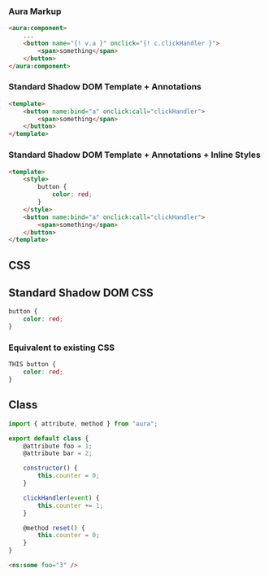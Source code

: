 ### Aura Markup

```html
<aura:component>
    ...
    <button name="{! v.a }" onclick="{! c.clickHandler }">
        <span>something</span>
    </button>
</aura:component>
```

### Standard Shadow DOM Template + Annotations

```html
<template>
    <button name:bind="a" onclick:call="clickHandler">
        <span>something</span>
    </button>
</template>
```

### Standard Shadow DOM Template + Annotations + Inline Styles

```html
<template>
    <style>
        button {
            color: red;
        }
    </style>
    <button name:bind="a" onclick:call="clickHandler">
        <span>something</span>
    </button>
</template>
```


## CSS

## Standard Shadow DOM CSS

```css
button {
    color: red;
}
```

### Equivalent to existing CSS

```css
THIS button {
    color: red;
}
```

## Class

```js
import { attribute, method } from "aura";

export default class {
    @attribute foo = 1;
    @attribute bar = 2;

    constructor() {
        this.counter = 0;
    }

    clickHandler(event) {
        this.counter += 1;
    }

    @method reset() {
        this.counter = 0;
    }
}
```

```html
<ns:some foo="3" />
```
